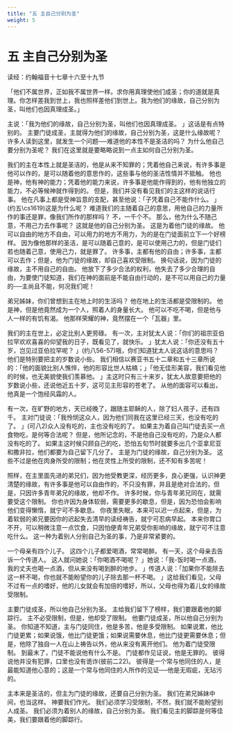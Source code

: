 ```yaml
---
title: "五 主自己分别为圣"
weight: 5
---
```


# 五 主自己分别为圣


读经：约翰福音十七章十六至十九节

「他们不属世界，正如我不属世界一样。求你用真理使他们成圣；你的道就是真理。你怎样差我到世上，我也照样差他们到世上。我为他们的缘故，自己分别为圣，叫他们也因真理成圣。」

主说：「我为他们的缘故，自己分别为圣，叫他们也因真理成圣。
」这话是有点特别的。
主要门徒成圣，主就得为他们的缘故，自己分别为圣，这是什么缘故呢？
许多人读到这里，就发生一个问题──难道他的本性不是圣洁的吗？
为什么他自己要分别为圣呢？
我们在这里就是要略略说到一点主如何自己分别为圣。

我们的主在本性上就是圣洁的，他是从来不知罪的；凭着他自己来说，有许多事是他可以作的，是可以随着他的意思作的，这些事与他的圣洁性情并不抵触。
他也是神，他有神的能力；凭着他的能力来说，许多事是他能作得到的，他有他独立的能力，不必等候神就作得到的。
但是，我们并没有看见我们的主这样的说话行事。
他在凡事上都是受神旨意的支配，甚至他说：「子凭着自己不能作什么。
」(约五\cs1619)这是为什么呢？
难道我们的主随着自己的意思，用他自己的力量所作的事还是罪，像我们所作的那样吗？
不，一千个不。
那么，他为什么不随己意，不用己力去作事呢？
这就是他的自己分别为圣。
这是为着他门徒的缘故。
他可以自由的地方不自由，可以用力的地方不用力，为的是在门徒面前立下一个好榜样。
因为像他那样的圣洁，是可以随着己意的，是可以使用己力的，但是门徒们若也随着己意，使用己力，就是罪了。
许多事，主都有他的自由；许多事，主都可以去作；但是，他为门徒的缘故，却自己喜欢受限制。
换句话说，因为门徒的缘故，主不用自己的自由。
他放下了多少合法的权利，他失去了多少合理的自由，为要使门徒知道，我们在神的面前是不能自由行动的，是不可以用自己的力量的──主尚且不能，何况我们呢！

弟兄姊妹，你们曾想到主在地上时的生活吗？
他在地上的生活都是受限制的。
他是神，但是他竟然成为一个人，照着人的身量长大。
他可以不吃不喝，但是他与人一样的有饥有渴。
他那样荣耀的神，竟然摆在一个「瓦器」里。

我们的主在世上，必定比别人更劳碌。
有一次，主对犹太人说：「你们的祖宗亚伯拉罕欢欢喜喜的仰望我的日子，既看见了，就快乐。
」犹太人说：「你还没有五十岁，岂见过亚伯拉罕呢？
」(约八56-57)哦，你们知道犹太人说这话的意思吗？
他们是特别要把主的岁数说小些。
我们相信以赛亚书五十二章和五十三章所说的：「他的面貌比别人憔悴，他的形容比世人枯槁；」「他无佳形美容，我们看见他的时候，也无美貌使我们羡慕他。
」主这时只有三十来岁，犹太人故意要把他的岁数说小些，还说他近五十岁，这可见主形容的苍老了。
从他的面容可以看出，他真是一个饱经风霜的人。

有一次，在旷野的地方，天已经晚了，跟随主耶稣的人，除了妇人孩子，还有四千。
主对门徒说：「我怜悯这众人，因为他们同我在这里已经三天，也没有吃的了。
」(可八2)众人没有吃的，主也没有吃的了。
如果主为着自己叫门徒去买一点食物吃，是何等合法呢？
但是，他所记念的，不是他自己没有吃的，乃是众人都没有吃的了。
如果主这时候只顾自己的吃，恐怕五旬节时就要多出几个亚拿尼亚和撒非拉，他们都要为自己留下几分了。
主是为门徒的缘故，自己分别为圣。
这些不过是他在肉身所受的限制；他在灵性上所受的限制，还不知有多苦呢！

照样，在主里面先进的弟兄们，因为他受教更深，经历更多，良心更强，认识神更清楚的缘故，有许多事是他可以自由作的，不只没有罪，并且是绝对合法的，但是，只因许多青年弟兄的缘故，他却不作。
许多时候，你与青年弟兄同在，就需要受这个限制。
你也许因为身体软弱，需要更多的歇息，但是，因为恐怕会影响他们变得懒惰，就宁可不多歇息。
你夜里失眠，本来可以迟一点起来，但是，为着软弱的弟兄要因你的迟起失去清早的读经祷告，就宁可忍病早起。
本来你胃口不开，可以稍微注意一点饮食，只因怕便青年兄弟受你影响的缘故，就宁可不注意吃什么。
这一种为着别人分别自己为圣的事，乃是非常紧要的。

一个母亲有四个儿子。
这四个儿子都爱喝酒，常常喝醉。
有一天，这个母亲去告诉一个传道人。
这人就问她说：「你喝酒不喝呢？
」她说：「我-饭时喝一点酒，我的丈夫也喝一点酒，但从来没有喝到醉的地步。
」传道人说：「加果你不能除去这一杯不喝，你也就不能盼望你的儿子除去那一杯不喝。
」这给我们看见，父母不过有一点的嗜好，他的儿女就会有加倍的嗜好，所以，父母也得为着儿女的缘故受限制。

主要门徒成圣，所以他自己分别为圣。
主给我们留下了榜样，我们要跟着他的脚踪行。
主不必受限制，但是，他却受了限制。
他要门徒成圣，所以他自己分别为圣。
你知道不知道，主与门徒同住，他是多苦，他是多受限制。
如果说累，他比门徒更累；如果说饿，他比门徒更饿；如果说需要休息，他比门徒更需要休息；但是，他除了独自一人在山上祷告以外，他从来没有离开他们。
他为着门徒受限制。
到最末了，门徒不能说他有什么不是。
门徒都作见证说，他是无罪的。
彼得说他并没有犯罪，口里也没有诡诈(彼前二22)。
彼得是一个常与他同住的人，是最能知道他心意的；这是一个常与他同住的人所作的见证──他是无瑕疵，无玷污的。

主本来是圣洁的，但主为门徒的缘故，还要自己分别为圣。
我们在弟兄姊妹中间，也当这样。
神要我们作光。
我们必须学习受限制，不然，我们就不能盼望别人成圣。
我们必须为着别人的缘故，自己分别为圣。
我们看见主的脚踪是何等佳美，我们要跟着他的脚踪行。

